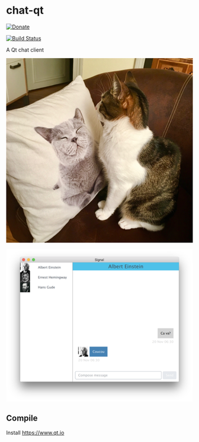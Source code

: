 # chat-qt

[![Donate](https://liberapay.com/assets/widgets/donate.svg)](https://liberapay.com/martindelille/donate)

[![Build Status](https://travis-ci.org/MartinDelille/chat-qt.svg?branch=master)](https://travis-ci.org/MartinDelille/chat-qt)

A Qt chat client

![Chat](images/chat.jpg)

![Screenshot](screenshot.png)

## Compile

Install https://www.qt.io
